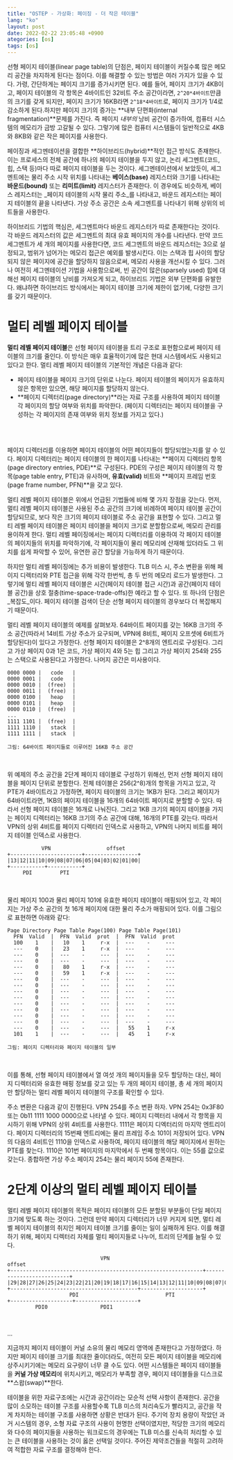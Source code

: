 ```yaml
---
title: "OSTEP - 가상화: 페이징 - 더 작은 테이블"
lang: "ko"
layout: post
date: 2022-02-22 23:05:48 +0900
ategories: [os]
tags: [os]
---
```


선형 페이지 테이블(linear page table)의 단점은, 페이지 테이블이 커질수록 많은 메모리 공간을 차지하게 된다는 점이다. 이를 해결할 수 있는 방법은 여러 가지가 있을 수 있다. 가령, 간단하게는 페이지 크기를 증가시키면 된다. 예를 들어, 페이지 크기가 4KB이고, 페이지 테이블의 각 항목은 4바이트인 32비트 주소 공간이라면, `2^20*4바이트`만큼의 크기를 갖게 되지만, 페이지 크기가 16KB라면 `2^18*4바이트`로, 페이지 크기가 1/4로 감소하게 된다.하지만 페이지 크기의 증가는 **내부 단편화(internal fragmentation)**문제를 가진다. 즉 페이지 _내부의_ 낭비 공간이 증가하여, 컴퓨터 시스템의 메모리가 금방 고갈될 수 있다. 그렇기에 많은 컴퓨터 시스템들이 일반적으로 4KB와 8KB와 같은 작은 페이지를 사용한다.

페이징과 세그멘테이션을 결합한 **하이브리드(hybrid)**적인 접근 방식도 존재한다. 이는 프로세스의 전체 공간에 하나의 페이지 테이블을 두지 않고, 논리 세그멘트(코드, 힙, 스택 등)마다 따로 페이지 테이블을 두는 것이다. 세그멘테이션에서 보았듯이, 세그멘트에는 물리 주소 시작 위치를 나타내는 **베이스(base)** 레지스터와 크기를 나타내는 **바운드(bound)** 또는 **리미트(limit)** 레지스터가 존재한다. 이 경우에도 비슷하게, 베이스 레지스터는 _페이지 테이블의 시작 물리 주소_를 나타내고, 바운드 레지스터는 페이지 테이블의 끝을 나타낸다. 가상 주소 공간은 소속 세그멘트를 나타내기 위해 상위의 비트들을 사용한다. 

하이브리드 기법의 핵심은, 세그멘트마다 바운드 레지스터가 따로 존재한다는 것이다. 각 바운드 레지스터의 값은 세그멘트의 최대 유효 페이지의 개수를 나타낸다. 만약 코드 세그멘트가 세 개의 페이지를 사용한다면, 코드 세그멘트의 바운드 레지스터는 3으로 설정되고, 범위가 넘어가는 메모리 접근은 예외를 발생시킨다. 이는 스택과 힙 사이의 할당되지 않은 페이지에 공간을 할당하지 않음으로써, 메모리 사용을 개선시킬 수 있다. 그러나 여전히 세그멘테이션 기법을 사용함으로써, 빈 공간이 많은(sparsely used) 힙에 대해선 페이지 테이블의 낭비를 가져오게 되고, 하이브리드 기법은 외부 단편화를 유발한다. 왜냐하면 하이브리드 방식에서는 페이지 테이블 크기에 제한이 없기에, 다양한 크기를 갖기 때문이다.

# 멀티 레벨 페이지 테이블

**멀티 레벨 페이지 테이블**은 선형 페이지 테이블을 트리 구조로 표현함으로써 페이지 테이블의 크기를 줄인다. 이 방식은 매우 효율적이기에 많은 현대 시스템에서도 사용되고 있다고 한다. 멀티 레벨 페이지 테이블의 기본적인 개념은 다음과 같다:

- 페이지 테이블을 페이지 크기의 단위로 나눈다. 페이지 테이블의 페이지가 유효하지 않은 항목만 있으면, 해당 페이지를 할당하지 않는다.
- **페이지 디렉터리(page directory)**라는 자료 구조를 사용하여 페이지 테이블 각 페이지의 할당 여부와 위치를 파악한다. (페이지 디렉터리는 페이지 테이블을 구성하는 각 페이지의 존재 여부와 위치 정보를 가지고 있다.)
<br />
<br />

페이지 디렉터리를 이용하면 페이지 테이블의 어떤 페이지들이 할당되었는지를 알 수 있다. 페이지 디렉터리는 페이지 테이블의 한 페이지를 나타내는 **페이지 디렉터리 항목(page directory entries, PDE)**로 구성된다. PDE의 구성은 페이지 테이블의 각 항목(page table entry, PTE)과 유사하며, **유효(valid)** 비트와 **페이지 프레임 번호(page frame number, PFN)**을 갖고 있다. 

멀티 레벨 페이지 테이블은 위에서 언급된 기법들에 비해 몇 가지 장점을 갖는다. 먼저, 멀티 레벨 페이지 테이블은 사용된 주소 공간의 크기에 비례하여 페이지 테이블 공간이 할당되므로, 보다 작은 크기의 페이지 테이블로 주소 공간을 표현할 수 있다. 그리고 멀티 레벨 페이지 테이블은 페이지 테이블을 페이지 크기로 분할함으로써, 메모리 관리를 용이하게 한다. 멀티 레벨 페이징에서는 페이지 디렉터리를 이용하여 각 페이지 테이블의 페이지들의 위치를 파악하기에, 각 페이지들이 물리 메모리에 산재해 있더라도 그 위치를 쉽게 파악할 수 있어, 유연한 공간 할당을 가능하게 하기 때문이다.

하지만 멀티 레벨 페이징에는 추가 비용이 발생한다. TLB 미스 시, 주소 변환을 위해 페이지 디렉터리와 PTE 접근을 위해 각각 한번씩, 총 두 번의 메모리 로드가 발생한다. 그렇기에 멀티 레벨 페이지 테이블은 시간(페이지 테이블 접근 시간)과 공간(페이지 테이블 공간)을 상호 절충(time-space-trade-offs)한 예라고 할 수 있다. 또 하나의 단점은 _복잡도_이다. 페이지 테이블 검색이 단순 선형 페이지 테이블의 경우보다 더 복잡해지기 때문이다.

멀티 레벨 페이지 테이블의 예제를 살펴보자. 64바이트 페이지를 갖는 16KB 크기의 주소 공간(따라서 14비트 가상 주소가 요구되며, VPN에 8비트, 페이지 오프셋에 6비트가 할당된다)이 있다고 가정한다. 선형 페이지 테이블은 2^8개의 엔트리로 구성된다. 그리고 가상 페이지 0과 1은 코드, 가상 페이지 4와 5는 힙 그리고 가상 페이지 254와 255는 스택으로 사용된다고 가정한다. 나머지 공간은 미사용이다.
```
0000 0000 |   code   |
0000 0001 |   code   |
0000 0010 |  (free)  |
0000 0011 |  (free)  |
0000 0100 |   heap   |
0000 0101 |   heap   |
0000 0110 |  (free)  |
...
1111 1101 |  (free)  |
1111 1110 |   stack  |
1111 1111 |   stack  |

그림: 64바이트 페이지들로 이루어진 16KB 주소 공간
```
<br />

위 예제의 주소 공간을 2단계 페이지 테이블로 구성하기 위해선, 먼저 선형 페이지 테이블을 페이지 단위로 분할한다. 전체 테이블은 256(2^8)개의 항목을 가지고 있고, 각 PTE가 4바이트라고 가정하면, 페이지 테이블의 크기는 1KB가 된다. 그리고 페이지가 64바이트라면, 1KB의 페이지 테이블을 16개의 64바이트 페이지로 분할할 수 있다. 따라서 선형 페이지 테이블은 16개로 나눠진다. 그리고 1KB 크기의 페이지 테이블을 가지는 페이지 디렉터리는 16KB 크기의 주소 공간에 대해, 16개의 PTE를 갖는다. 따라서 VPN의 상위 4비트를 페이지 디렉터리 인덱스로 사용하고, VPN의 나머지 비트를 페이지 테이블 인덱스로 사용한다.

```
           VPN                  offset     
+-----------------------+-----------------+
|13|12|11|10|09|08|07|06|05|04|03|02|01|00|
+-----------+-----------+
     PDI         PTI     
```
<br />

물리 페이지 100과 물리 페이지 101에 유효한 페이지 테이블이 매핑되어 있고, 각 페이지는 가상 주소 공간의 첫 16개 페이지에 대한 물리 주소가 매핑되어 있다. 이를 그림으로 표현하면 아래와 같다:
```
Page Directory Page Table Page(100) Page Table Page(101)
  PFN  Valid  |  PFN  Valid  prot  |  PFN  Valid  prot
  100    1    |   10    1     r-x  |  ---    -     ---
  ---    0    |   23    1     r-x  |  ---    -     ---
  ---    0    |  ---    -     ---  |  ---    -     ---
  ---    0    |  ---    -     ---  |  ---    -     ---
  ---    0    |   80    1     r-x  |  ---    -     ---
  ---    0    |   59    1     r-x  |  ---    -     ---
  ---    0    |  ---    -     ---  |  ---    -     ---
  ---    0    |  ---    -     ---  |  ---    -     ---
  ---    0    |  ---    -     ---  |  ---    -     ---
  ---    0    |  ---    -     ---  |  ---    -     ---
  ---    0    |  ---    -     ---  |  ---    -     ---
  ---    0    |  ---    -     ---  |  ---    -     ---
  ---    0    |  ---    -     ---  |  ---    -     ---
  ---    0    |  ---    -     ---  |  ---    -     ---
  ---    0    |  ---    -     ---  |   55    1     r-x
  101    1    |  ---    -     ---  |   45    1     r-x

그림: 페이지 디렉터리와 페이지 테이블의 일부
```
<br />

이를 통해, 선형 페이지 테이블에서 열 여섯 개의 페이지들을 모두 할당하는 대신, 페이지 디렉터리와 유효한 매핑 정보를 갖고 있는 두 개의 페이지 테이블, 총 세 개의 페이지만 할당하는 멀티 레벨 페이지 테이블의 구조를 확인할 수 있다.

주소 변환은 다음과 같이 진행된다. VPN 254를 주소 변환 하자. VPN 254는 0x3F80 또는 0b11 1111 1000 0000으로 나타낼 수 있다. 페이지 디렉터리 내에서 각 항목을 지시하기 위해 VPN의 상위 4비트를 사용한다. 1111은 페이지 디엑터리의 마지막 엔트리이다. 페이지 디렉터리의 15번째 엔트리에는 물리 프레임 주소 101이 저장되어 있다. VPN의 다음의 4비트인 1110을 인덱스로 사용하여, 페이지 테이블의 해당 페이지에서 원하는 PTE를 찾는다. 1110은 101번 페이지의 마지막에서 두 번째 항목이다. 이는 55를 값으로 갖는다. 종합하면 가상 주소 페이지 254는 물리 페이지 55에 존재한다.

# 2단계 이상의 멀티 레벨 페이지 테이블 

멀티 레벨 페이지 테이블의 목적은 페이지 테이블의 모든 분할된 부분들이 단일 페이지 크기에 맞도록 하는 것이다. 그런데 만약 페이지 디렉터리가 너무 커지게 되면, 멀티 레벨 페이지 테이블의 취지인 페이지 테이블 크기를 줄이는 일이 실패하게 된다. 이를 해결하기 위해, 페이지 디렉터리 자체를 멀티 페이지들로 나누어, 트리의 단계를 늘릴 수 있다.
```
                              VPN                                         offset           
+--------------------------------------------------------------+--------------------------+
|29|28|27|26|25|24|23|22|21|20|19|18|17|16|15|14|13|12|11|10|09|08|07|06|05|04|03|02|01|00|
+-----------------------------------------+--------------------+
                    PDI                            PTI         
+--------------------+--------------------+
         PDI0                 PDI1
```
<br />

...

지금까지 페이지 테이블이 커널 소유의 물리 메모리 영역에 존재한다고 가정하였다. 하지만 페이지 테이블 크기를 최대한 줄이더라도, 여전히 모든 페이지 테이블을 메모리에 상주시키기에는 메모리 요구량이 너무 클 수도 있다. 어떤 시스템들은 페이지 테이블들을 **커널 가상 메모리**에 위치시키고, 메모리가 부족할 경우, 페이지 테이블들을 디스크로 **스왑(swap)**한다.

테이블을 위한 자료구조에는 시간과 공간이라는 모순적 선택 사항이 존재한다. 공간을 많이 소모하는 테이블 구조를 사용할수록 TLB 미스의 처리속도가 빨라지고, 공간을 작게 차지하는 테이블 구조를 사용하면 상황은 반대가 된다. 주기억 장치 용량이 작았던 과거 시스템의 경우, 소형 자료 구조의 사용이 현명한 선택이였지만, 적당한 크기의 메모리와 다수의 페이지들을 사용하는 워크로드의 경우에는 TLB 미스를 신속히 처리할 수 있는 큰 테이블을 사용하는 것이 옳은 선택일 것이다. 주어진 제약조건들을 적절히 고려하여 적합한 자료 구조를 결정해야 한다.

